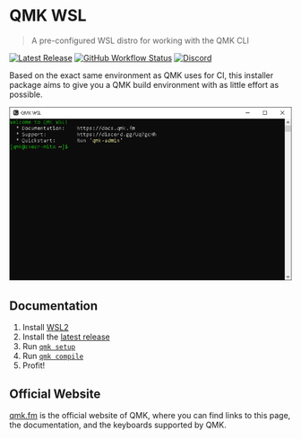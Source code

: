 # QMK WSL

> A pre-configured WSL distro for working with the QMK CLI

[![Latest Release](https://img.shields.io/github/v/release/qmk/qmk_distro_wsl?color=3D87CE&label=Latest&sort=semver&style=for-the-badge)](https://github.com/qmk/qmk_distro_wsl/releases/latest)
[![GitHub Workflow Status](https://img.shields.io/github/actions/workflow/status/qmk/qmk_distro_wsl/build.yml?logo=github&style=for-the-badge)](https://github.com/qmk/qmk_distro_wsl/actions?query=workflow%3ACI+branch%3Amain)
[![Discord](https://img.shields.io/discord/440868230475677696.svg?logo=discord&logoColor=white&color=7289DA&style=for-the-badge)](https://discord.gg/Uq7gcHh)

Based on the exact same environment as QMK uses for CI, this installer package aims to give you a QMK build environment with as little effort as possible.

![terminal example](./docs/public/terminal.png)

## Documentation

1. Install [WSL2](https://docs.microsoft.com/en-us/windows/wsl/install-win10)
1. Install the [latest release](https://github.com/qmk/qmk_distro_wsl/releases/latest)
1. Run [`qmk setup`](https://docs.qmk.fm/#/newbs_getting_started?id=set-up-qmk)
1. Run [`qmk compile`](https://docs.qmk.fm/#/newbs_getting_started?id=_4-test-your-build-environment)
1. Profit!

## Official Website

[qmk.fm](https://qmk.fm) is the official website of QMK, where you can find links to this page, the documentation, and the keyboards supported by QMK.
